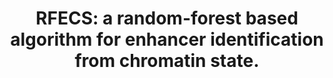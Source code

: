 ---
layout: page
title: " RFECS: a random-forest based algorithm for enhancer identification from chromatin state."
breadcrumb: true
categories:
    - publication
## publication related information
pub:
    authors: " Nisha Rajagopal, Wei Xie, Yan Li, Uli Wagner, Wei Wang, John Stamatoyannopoulos, Jason Ernst, Manolis Kellis,  Bing Ren"
    journal: " PLoS computational biology"
    date: 2013
    doi:  10.1371/journal.pcbi.1002968
    volume:  9
    pages:  e1002968
    number:  3
    abstract: " Transcriptional enhancers play critical roles in regulation of gene expression, but their identification in the eukaryotic genome has been challenging. Recently, it was shown that enhancers in the mammalian genome are associated with characteristic histone modification patterns, which have been increasingly exploited for enhancer identification. However, only a limited number of cell types or chromatin marks have previously been investigated for this purpose, leaving the question unanswered whether there exists an optimal set of histone modifications for enhancer prediction in different cell types. Here, we address this issue by exploring genome-wide profiles of 24 histone modifications in two distinct human cell types, embryonic stem cells and lung fibroblasts. We developed a Random-Forest based algorithm, RFECS (Random Forest based Enhancer identification from Chromatin States) to integrate histone modification profiles  for identification of enhancers, and used it to identify enhancers in a number of cell-types. We show that RFECS not only leads to more accurate and precise prediction of enhancers than previous methods, but also helps identify the most informative and robust set of three chromatin marks for enhancer prediction.,"
---